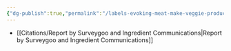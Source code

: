 ```yaml
---
{"dg-publish":true,"permalink":"/labels-evoking-meat-make-veggie-products-more-appealing-to-onmis-and-veggies-but-less-appealing-to-vegans/","tags":["consumer_attitudes","alternative_proteins","labelling","plant_based_alternative_proteins"],"created":"2025-10-22T22:54:38.807+01:00","updated":"2025-10-22T22:54:38.807+01:00"}
---
```

 

- [[Citations/Report by Surveygoo and Ingredient Communications\|Report by Surveygoo and Ingredient Communications]]